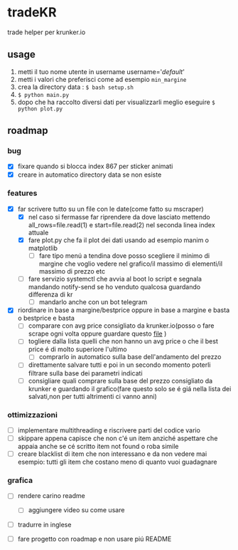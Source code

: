 # tradeKR
trade helper per krunker.io

## usage
1. metti il tuo nome utente in username username='*default*'
2. metti i valori che preferisci come ad esempio `min_margine`
3. crea la directory data : ```$ bash setup.sh ```
4. ```$ python main.py```
5. dopo che ha raccolto diversi dati per visualizzarli meglio eseguire ```$ python plot.py```

## roadmap
### bug
- [x] fixare quando si blocca index 867 per sticker animati
- [x] creare in automatico directory data se non esiste
### features 
- [x] far scrivere tutto su un file con le date(come fatto su mscraper)
  - [x] nel caso si fermasse far riprendere da dove lasciato mettendo all_rows=file.read(1) e start=file.read(2) nel seconda linea index attuale 
  - [x] fare plot.py che fa il plot dei dati usando ad esempio manim o matplotlib
    - [ ] fare tipo menú a tendina dove posso scegliere il minimo di margine che voglio vedere nel grafico/il massimo di elementi/il massimo di prezzo etc 
  - [ ] fare servizio systemctl che avvia al boot lo script e segnala mandando notify-send se ho venduto qualcosa guardando differenza di kr
    - [ ] mandarlo anche con un bot telegram  
- [x] riordinare in base a margine/bestprice oppure in base a margine e basta o bestprice e basta
  - [ ] comparare con avg price consigliato da krunker.io(posso o fare scrape ogni volta oppure guardare questo [file](https://api.krunker.io/webhooks/general/items/prices) )
  - [ ] togliere dalla lista quelli che non hanno un avg price o che il best price é di molto superiore l'ultimo
    - [ ] comprarlo in automatico sulla base dell'andamento del prezzo 
  - [ ] direttamente salvare tutti e poi in un secondo momento poterli filtrare sulla base dei parametri indicati
  - [ ] consigliare quali comprare sulla base del prezzo consigliato da krunker e guardando il grafico(fare questo solo se é giá nella lista dei salvati,non per tutti altrimenti ci vanno anni)
### ottimizzazioni
- [ ] implementare multithreading e riscrivere parti del codice vario
- [ ] skippare appena capisce che non c'é un item anziché aspettare che appaia anche se cé scritto item not found o roba simile
- [ ] creare blacklist di item che non interessano e da non vedere mai esempio: tutti gli item che costano meno di quanto vuoi guadagnare
### grafica
  - [ ] rendere carino readme
    - [ ] aggiungere video su come usare
  - [ ] tradurre in inglese
  - [ ] fare progetto con roadmap e non usare piú README
  
